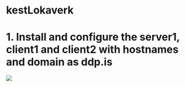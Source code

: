 # kestLokaverk

<h1> 1. Install and configure the server1, client1 and client2 with hostnames and domain as ddp.is </h1>

![]([https://user-images.githubusercontent.com/63102077/235329521-c8433173-eeb9-4f13-9ffa-13eac5214758.jpg](https://github.com/gitmaus1/kestLokaverk/blob/main/Screenshots/Screenshot%202024-02-20%20093251.png?raw=true)https://github.com/gitmaus1/kestLokaverk/blob/main/Screenshots/Screenshot%202024-02-20%20093251.png?raw=true)

